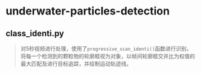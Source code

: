 # underwater-particles-detection
## class_identi.py 
> 对5秒视频进行处理，使用了`progressive_scan_identi()`函数进行识别，将每一个检测到的颗粒物的轮廓框视为对象，以帧间轮廓框交并比为权值的最大匹配及进行目标追踪，并绘制运动轨迹线。

